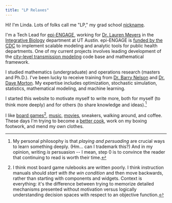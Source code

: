 ```yaml
---
title: "LP Relaxes"
---
```


Hi! I'm Linda. Lots of folks call me "LP," my grad school [nickname](https://en.wikipedia.org/wiki/Linear_programming_relaxation). 

I'm a Tech Lead for [epi-ENGAGE](https://www.cdc.gov/insight-net/php/implementers/index.html), working for [Dr. Lauren Meyers](http://www.bio.utexas.edu/research/meyers/LaurenM/index.html) in the [Integrative Biology](https://integrativebio.utexas.edu/) department at UT Austin. epi-ENGAGE is [funded by the CDC](https://www.cdc.gov/insight-net/php/about/index.html) to implement scalable modeling and analytic tools for public health departments. One of my current projects involves leading development of the [city-level transmission modeling](https://lp-relaxation.github.io/CLT_BaseModel_Docs/) code base and mathematical framework. 

I studied mathematics (undergraduate) and operations research (masters and Ph.D.). I've been lucky to receive training from [Dr. Barry Nelson](https://users.iems.northwestern.edu/~nelsonb/) and [Dr. Dave Morton](https://www.mccormick.northwestern.edu/research-faculty/directory/profiles/morton-david.html). My expertise includes optimization, stochastic simulation, statistics, mathematical modeling, and machine learning. 

I started this website to motivate myself to write more, both for myself (to think more deeply) and for others (to share knowledge and ideas).[^fn1] 

I like [board games](https://store.stonemaiergames.com/products/wingspan-oceania-expansion)[^fn2], [music](https://nalasinephro.bandcamp.com/album/endlessness), [movies](https://www.thebeverlytheater.com/news/the-untold-story-of-le-samourai), sneakers, walking around, and coffee. These days I'm trying to become a [better cook](https://www.saltfatacidheat.com/), work on my boxing footwork, and mend my own clothes.   

[^fn1]: My personal philosophy is that *playing and persuading* are crucial ways to learn something deeply. (Hm... can I trademark this?) And in my opinion, writing *is* persuasion -- I mean, step $0$ is to convince the reader that continuing to read is worth their time. 

[^fn2]: I think most board game rulebooks are written poorly. I think instruction manuals should *start with the win condition* and then move backwards, rather than starting with components and widgets. Context is everything: it's the difference between trying to memorize detailed mechanisms presented without motivation versus logically understanding decision spaces with respect to an objective function. 